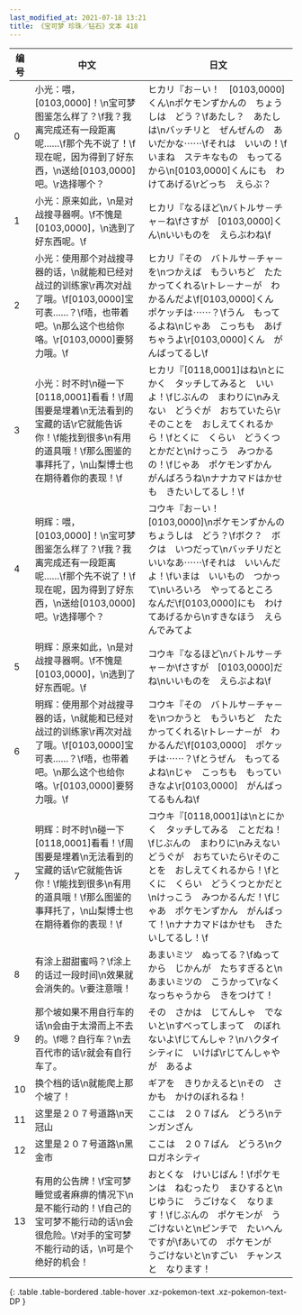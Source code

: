 ```yaml
---
last_modified_at: 2021-07-18 13:21
title: 《宝可梦 珍珠／钻石》文本 418
---
```

| 编号 | 中文 | 日文 |
| ---- | ---- | ---- |
| 0 | 小光：喂，[0103,0000]！\n宝可梦图鉴怎么样了？\f我？我离完成还有一段距离呢……\f那个先不说了！\f现在呢，因为得到了好东西，\n送给[0103,0000]吧。\r选择哪个？ | ヒカリ『お－い！　[0103,0000]くん\nポケモンずかんの　ちょうしは　どう？\fあたし？　あたしは\nバッチリと　ぜんぜんの　あいだかな⋯⋯\fそれは　いいの！\fいまね　ステキなもの　もってるから\n[0103,0000]くんにも　わけてあげる\rどっち　えらぶ？ |
| 1 | 小光：原来如此，\n是对战搜寻器啊。\f不愧是[0103,0000]，\n选到了好东西呢。\f | ヒカリ『なるほど\nバトルサ－チャ－ね\fさすが　[0103,0000]くん\nいいものを　えらぶわね\f |
| 2 | 小光：使用那个对战搜寻器的话，\n就能和已经对战过的训练家\r再次对战了哦。\f[0103,0000]宝可表……？\f唔，也带着吧。\n那么这个也给你咯。\r[0103,0000]要努力哦。\f | ヒカリ『その　バトルサ－チャ－を\nつかえば　もういちど　たたかってくれる\rトレ－ナ－が　わかるんだよ\f[0103,0000]くん　ポケッチは⋯⋯？\fうん　もってるよね\nじゃあ　こっちも　あげちゃうよ\r[0103,0000]くん　がんばってるし\f |
| 3 | 小光：时不时\n碰一下[0118,0001]看看！\f周围要是埋着\n无法看到的宝藏的话\r它就能告诉你！\f能找到很多\n有用的道具哦！\f那么图鉴的事拜托了，\n山梨博士也在期待着你的表现！\f | ヒカリ『[0118,0001]はね\nとにかく　タッチしてみると　いいよ！\fじぶんの　まわりに\nみえない　どうぐが　おちていたら\rそのことを　おしえてくれるから！\fとくに　くらい　どうくつとかだと\nけっこう　みつかるの！\fじゃあ　ポケモンずかん　がんばろうね\nナナカマドはかせも　きたいしてるし！\f |
| 4 | 明辉：喂，[0103,0000]！\n宝可梦图鉴怎么样了？\f我？我离完成还有一段距离呢……\f那个先不说了！\f现在呢，因为得到了好东西，\n送给[0103,0000]吧。\r选择哪个？ | コウキ『お－い！　[0103,0000]\nポケモンずかんの　ちょうしは　どう？\fボク？　ボクは　いつだって\nバッチリだと　いいなあ⋯⋯\fそれは　いいんだよ！\fいまは　いいもの　つかって\nいろいろ　やってるところ　なんだ\f[0103,0000]にも　わけてあげるから\nすきなほう　えらんでみてよ |
| 5 | 明辉：原来如此，\n是对战搜寻器啊。\f不愧是[0103,0000]，\n选到了好东西呢。\f | コウキ『なるほど\nバトルサ－チャ－か\fさすが　[0103,0000]だね\nいいものを　えらぶよね\f |
| 6 | 明辉：使用那个对战搜寻器的话，\n就能和已经对战过的训练家\r再次对战了哦。\f[0103,0000]宝可表……？\f唔，也带着吧。\n那么这个也给你咯。\r[0103,0000]要努力哦。\f | コウキ『その　バトルサ－チャ－を\nつかうと　もういちど　たたかってくれる\rトレ－ナ－が　わかるんだ\f[0103,0000]　ポケッチは⋯⋯？\fとうぜん　もってるよね\nじゃ　こっちも　もっていきなよ\r[0103,0000]　がんばってるもんね\f |
| 7 | 明辉：时不时\n碰一下[0118,0001]看看！\f周围要是埋着\n无法看到的宝藏的话\r它就能告诉你！\f能找到很多\n有用的道具哦！\f那么图鉴的事拜托了，\n山梨博士也在期待着你的表现！\f | コウキ『[0118,0001]は\nとにかく　タッチしてみる　ことだね！\fじぶんの　まわりに\nみえない　どうぐが　おちていたら\rそのことを　おしえてくれるから！\fとくに　くらい　どうくつとかだと\nけっこう　みつかるんだ！\fじゃあ　ポケモンずかん　がんばって！\nナナカマドはかせも　きたいしてるし！\f |
| 8 | 有涂上甜甜蜜吗？\f涂上的话过一段时间\n效果就会消失的。\r要注意哦！ | あまいミツ　ぬってる？\fぬってから　じかんが　たちすぎると\nあまいミツの　こうかって\rなくなっちゃうから　きをつけて！ |
| 9 | 那个坡如果不用自行车的话\n会由于太滑而上不去的。\f嗯？自行车？\n去百代市的话\r就会有自行车了。 | その　さかは　じてんしゃ　でないと\nすべってしまって　のぼれないよ\fじてんしゃ？\nハクタイシティに　いけば\rじてんしゃやが　あるよ |
| 10 | 换个档的话\n就能爬上那个坡了！ | ギアを　きりかえると\nその　さかも　かけのぼれるね！ |
| 11 | 这里是２０７号道路\n天冠山 | ここは　２０７ばん　どうろ\nテンガンざん |
| 12 | 这里是２０７号道路\n黑金市 | ここは　２０７ばん　どうろ\nクロガネシティ |
| 13 | 有用的公告牌！\f宝可梦睡觉或者麻痹的情况下\n是不能行动的！\f自己的宝可梦不能行动的话\n会很危险。\f对手的宝可梦不能行动的话，\n可是个绝好的机会！ | おとくな　けいじばん！\fポケモンは　ねむったり　まひすると\nじゆうに　うごけなく　なります！\fじぶんの　ポケモンが　うごけないと\nピンチで　たいへん　ですが\fあいての　ポケモンが　うごけないと\nすごい　チャンスと　なります！ |
{: .table .table-bordered .table-hover .xz-pokemon-text .xz-pokemon-text-DP }